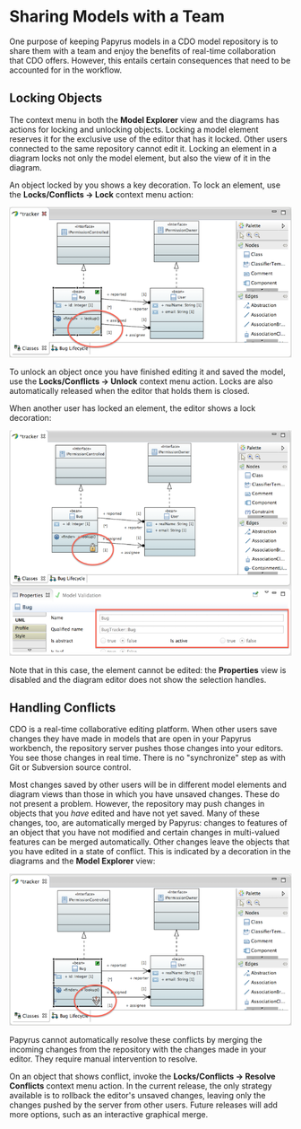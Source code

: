 # Sharing Models with a Team
One purpose of keeping Papyrus models in a CDO model repository is to share them with a team and enjoy the benefits of real-time collaboration that CDO offers.  However, this entails certain consequences that need to be accounted for in the workflow.

## <a id="Locking">Locking Objects</a>
The context menu in both the **Model Explorer** view and the diagrams has actions for locking and unlocking objects.  Locking a model element reserves it for the exclusive use of the editor that has it locked.  Other users connected to the same repository cannot edit it.  Locking an element in a diagram locks not only the model element, but also the view of it in the diagram.

An object locked by you shows a key decoration.  To lock an element, use the **Locks/Conflicts &rarr; Lock** context menu action:

![A locally locked element](locked.png)

To unlock an object once you have finished editing it and saved the model, use the **Locks/Conflicts &rarr; Unlock** context menu action.  Locks are also automatically released when the editor that holds them is closed.

When another user has locked an element, the editor shows a lock decoration:

![A remotely locked element](remotely_locked.png)

Note that in this case, the element cannot be edited:  the **Properties** view is disabled and the diagram editor does not show the selection handles.

## <a id="Conflicts">Handling Conflicts</a>
CDO is a real-time collaborative editing platform.  When other users save changes they have made in models that are open in your Papyrus workbench, the repository server pushes those changes into your editors.  You see those changes in real time.  There is no "synchronize" step as with Git or Subversion source control.

Most changes saved by other users will be in different model elements and diagram views than those in which you have unsaved changes.  These do not present a problem.  However, the repository may push changes in objects that you *have* edited and have not yet saved.  Many of these changes, too, are automatically merged by Papyrus:  changes to features of an object that you have not modified and certain changes in multi-valued features can be merged automatically.  Other changes leave the objects that you have edited in a state of conflict.  This is indicated by a decoration in the diagrams and the **Model Explorer** view:

![Conflicting changes](conflict.png)

Papyrus cannot automatically resolve these conflicts by merging the incoming changes from the repository with the changes made in your editor.  They require manual intervention to resolve.

On an object that shows conflict, invoke the **Locks/Conflicts &rarr; Resolve Conflicts** context menu action.  In the current release, the only strategy available is to rollback the editor's unsaved changes, leaving only the changes pushed by the server from other users.  Future releases will add more options, such as an interactive graphical merge.